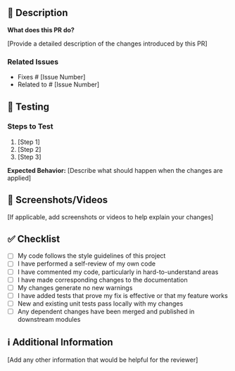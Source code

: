 ## 📝 Description

**What does this PR do?**

[Provide a detailed description of the changes introduced by this PR]

### Related Issues

- Fixes # [Issue Number]
- Related to # [Issue Number]

## 🧪 Testing

### Steps to Test
1. [Step 1]
2. [Step 2]
3. [Step 3]

**Expected Behavior:**
[Describe what should happen when the changes are applied]

## 📸 Screenshots/Videos

[If applicable, add screenshots or videos to help explain your changes]

## ✅ Checklist

- [ ] My code follows the style guidelines of this project
- [ ] I have performed a self-review of my own code
- [ ] I have commented my code, particularly in hard-to-understand areas
- [ ] I have made corresponding changes to the documentation
- [ ] My changes generate no new warnings
- [ ] I have added tests that prove my fix is effective or that my feature works
- [ ] New and existing unit tests pass locally with my changes
- [ ] Any dependent changes have been merged and published in downstream modules

## ℹ️ Additional Information

[Add any other information that would be helpful for the reviewer]
